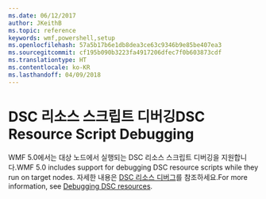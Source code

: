 ```yaml
---
ms.date: 06/12/2017
author: JKeithB
ms.topic: reference
keywords: wmf,powershell,setup
ms.openlocfilehash: 57a5b17b6e1db8dea3ce63c9346b9e85be407ea3
ms.sourcegitcommit: cf195b090b3223fa4917206dfec7f0b603873cdf
ms.translationtype: HT
ms.contentlocale: ko-KR
ms.lasthandoff: 04/09/2018
---
```

# <a name="dsc-resource-script-debugging"></a><span data-ttu-id="4de27-102">DSC 리소스 스크립트 디버깅</span><span class="sxs-lookup"><span data-stu-id="4de27-102">DSC Resource Script Debugging</span></span>

<span data-ttu-id="4de27-103">WMF 5.0에서는 대상 노드에서 실행되는 DSC 리소스 스크립트 디버깅을 지원합니다.</span><span class="sxs-lookup"><span data-stu-id="4de27-103">WMF 5.0 includes support for debugging DSC resource scripts while they run on target nodes.</span></span>
<span data-ttu-id="4de27-104">자세한 내용은 [DSC 리소스 디버그](https://msdn.microsoft.com/powershell/dsc/debugresource)를 참조하세요.</span><span class="sxs-lookup"><span data-stu-id="4de27-104">For more information, see [Debugging DSC resources](https://msdn.microsoft.com/powershell/dsc/debugresource).</span></span>